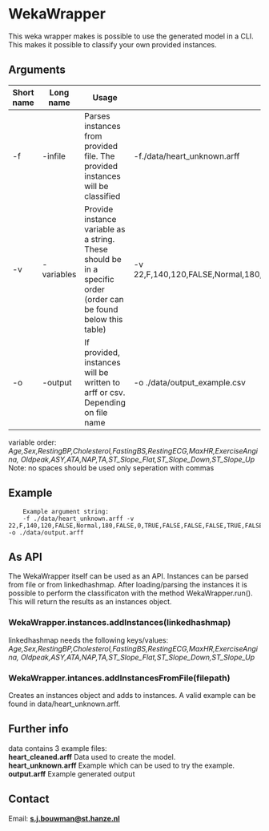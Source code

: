 # WekaWrapper
This weka wrapper makes is possible to use the generated model in a CLI. 
This makes it possible to classify your own provided instances.


## Arguments
| Short name | Long name  | Usage                                                                                                               | Example                                                                          |
|------------|------------|---------------------------------------------------------------------------------------------------------------------|----------------------------------------------------------------------------------|
| -f         | -infile    | Parses instances from provided file.    The provided instances will be classified                                   | -f./data/heart_unknown.arff                                                      |
| -v         | -variables | Provide instance variable as a string.    These should be in a specific order (order can be found below this table) | -v 22,F,140,120,FALSE,Normal,180,FALSE,0,TRUE,FALSE,FALSE,FALSE,TRUE,FALSE,FALSE |
| -o         | -output    | If provided, instances will be written to arff or csv. Depending on file name                                       | -o ./data/output_example.csv                                                     |

variable order: *Age,Sex,RestingBP,Cholesterol,FastingBS,RestingECG,MaxHR,ExerciseAngina,
Oldpeak,ASY,ATA,NAP,TA,ST_Slope_Flat,ST_Slope_Down,ST_Slope_Up*  
Note: no spaces should be used only seperation with commas

## Example
        Example argument string:
        -f ./data/heart_unknown.arff -v 22,F,140,120,FALSE,Normal,180,FALSE,0,TRUE,FALSE,FALSE,FALSE,TRUE,FALSE,FALSE -o ./data/output.arff

## As API
The WekaWrapper itself can be used as an API.
Instances can be parsed from file or from linkedhashmap.
After loading/parsing the instances it is possible to perform the classificaton with 
the method WekaWrapper.run(). This will return the results as an instances object.

### WekaWrapper.instances.addInstances(linkedhashmap)
linkedhashmap needs the following keys/values: 
*Age,Sex,RestingBP,Cholesterol,FastingBS,RestingECG,MaxHR,ExerciseAngina,
Oldpeak,ASY,ATA,NAP,TA,ST_Slope_Flat,ST_Slope_Down,ST_Slope_Up*

### WekaWrapper.intances.addInstancesFromFile(filepath)
Creates an instances object and adds to instances.
A valid example can be found in data/heart_unknown.arff.

## Further info
data contains 3 example files:   
**heart_cleaned.arff** Data used to create the model.  
**heart_unknown.arff** Example which can be used to try the example.   
**output.arff** Example generated output 
## Contact
Email: **s.j.bouwman@st.hanze.nl**